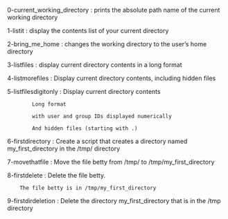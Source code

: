 0-current_working_directory : prints the absolute path name of the current working directory

1-listit : display the contents list of your current directory

2-bring_me_home : changes the working directory to the user’s home directory 

3-listfiles : display current directory contents in a long format

4-listmorefiles : Display current directory contents, including hidden files 

5-listfilesdigitonly : 	Display current directory contents
			
			Long format
			
			with user and group IDs displayed numerically
			
			And hidden files (starting with .)

6-firstdirectory : Create a script that creates a directory named my_first_directory in the /tmp/ directory

7-movethatfile : Move the file betty from /tmp/ to /tmp/my_first_directory

8-firstdelete : Delete the file betty.

		The file betty is in /tmp/my_first_directory

9-firstdirdeletion : Delete the directory my_first_directory that is in the /tmp directory


